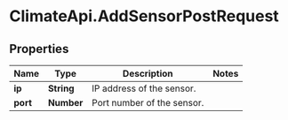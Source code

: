 # ClimateApi.AddSensorPostRequest

## Properties

Name | Type | Description | Notes
------------ | ------------- | ------------- | -------------
**ip** | **String** | IP address of the sensor. | 
**port** | **Number** | Port number of the sensor. | 


